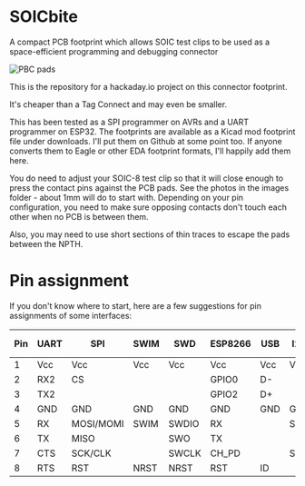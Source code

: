 # SOICbite
A compact PCB footprint which allows SOIC test clips to be used as a space-efficient programming and debugging connector

![PBC pads](https://github.com/SimonMerrett/SOICbite/blob/master/images/SOICbite_pads.jpg)

This is the repository for a hackaday.io project on this connector footprint.

It's cheaper than a Tag Connect and may even be smaller. 

This has been tested as a SPI programmer on AVRs and a UART programmer on ESP32. 
The footprints are available as a Kicad mod footprint file under downloads. I'll put them on Github at some point too. If anyone converts them to Eagle or other EDA footprint formats, I'll happily add them here. 

You do need to adjust your SOIC-8 test clip so that it will close enough to press the contact pins against the PCB pads. See the photos in the images folder - about 1mm will do to start with. Depending on your pin configuration, you need to make sure opposing contacts don't touch each other when no PCB is between them. 

Also, you may need to use short sections of thin traces to escape the pads between the NPTH.

# Pin assignment

If you don't know where to start, here are a few suggestions for pin assignments of some interfaces:

| Pin | UART | SPI       | SWIM | SWD   | ESP8266 | USB | I2C | PIC ICSP |
| --- | ---  | ---       | ---  | ---   | ---     | --- | --- | ---      |
| 1   | Vcc  | Vcc       | Vcc  | Vcc   | Vcc     | Vcc | Vcc | Vcc      |
| 2   | RX2  | CS        |      |       | GPIO0   | D-  |     | Vpp      |
| 3   | TX2  |           |      |       | GPIO2   | D+  |     |          |
| 4   | GND  | GND       | GND  | GND   | GND     | GND | GND | GND      |
| 5   | RX   | MOSI/MOMI | SWIM | SWDIO | RX      |     | SDA | DAT      |
| 6   | TX   | MISO      |      | SWO   | TX      |     |     | AUX      |
| 7   | CTS  | SCK/CLK   |      | SWCLK | CH_PD   |     | SCL | CLK      |
| 8   | RTS  | RST       | NRST | NRST  | RST     | ID  |     |          |
